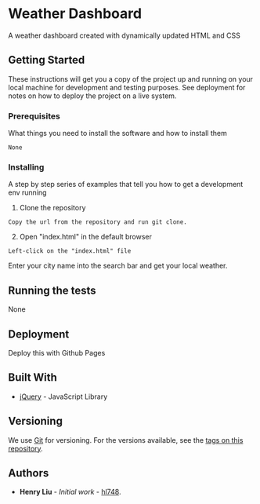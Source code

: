# Weather Dashboard

A weather dashboard created with dynamically updated HTML and CSS

## Getting Started

These instructions will get you a copy of the project up and running on your local machine for development and testing purposes. See deployment for notes on how to deploy the project on a live system.

### Prerequisites

What things you need to install the software and how to install them

```
None
```

### Installing

A step by step series of examples that tell you how to get a development env running

1) Clone the repository

```
Copy the url from the repository and run git clone.
```

2) Open "index.html" in the default browser

```
Left-click on the "index.html" file
```

Enter your city name into the search bar and get your local weather.

## Running the tests

None

## Deployment

Deploy this with Github Pages

## Built With

* [jQuery](https://jquery.com/) - JavaScript Library

## Versioning

We use [Git](https://git-scm.com/doc) for versioning. For the versions available, see the [tags on this repository](https://github.com/hl748/Weather-Dashboard/tags). 

## Authors

* **Henry Liu** - *Initial work* - [hl748](https://github.com/hl748).
